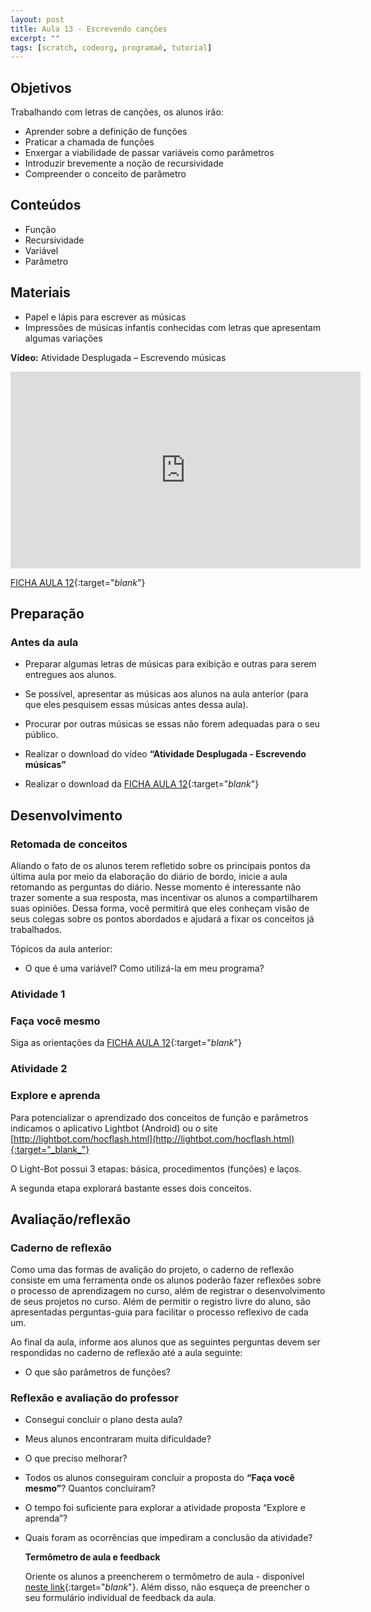 ```yaml
---
layout: post
title: Aula 13 - Escrevendo canções
excerpt: ""
tags: [scratch, codeorg, programaê, tutorial]
---
```


## Objetivos
Trabalhando com letras de canções, os alunos irão:

 - Aprender sobre a definição de funções
 - Praticar a chamada de funções
 - Enxergar a viabilidade de passar variáveis como parâmetros
 - Introduzir brevemente a noção de recursividade
 - Compreender o conceito de parâmetro

## Conteúdos

 - Função
 - Recursividade
 - Variável
 - Parâmetro

## Materiais

 - Papel e lápis para escrever as músicas
 - Impressões de músicas infantis conhecidas com letras que apresentam algumas variações

**Vídeo:** Atividade Desplugada – Escrevendo músicas

<iframe width="560" height="315" src="https://www.youtube.com/embed/hx0tBso08aA?list=PLzdnOPI1iJNerXmhWGR_V-8vWPe0v62DE" frameborder="0" allowfullscreen></iframe>

[FICHA AULA 12](/blocos/pdf/Ficha%2012-EscrevendoMusicas.pdf){:target="_blank_"}

## Preparação

### Antes da aula

 - Preparar algumas letras de músicas para exibição e outras para serem entregues aos alunos.
 - Se possível, apresentar as músicas aos alunos na aula anterior (para que eles pesquisem essas músicas antes dessa aula).
 - Procurar por outras músicas se essas não forem adequadas para o seu público.

 - Realizar o download do vídeo **“Atividade Desplugada - Escrevendo músicas”**
 - Realizar o download da [FICHA AULA 12](/blocos/pdf/Ficha%2012-EscrevendoMusicas.pdf){:target="_blank_"}


## Desenvolvimento

### Retomada de conceitos

Aliando o fato de os alunos terem refletido sobre os principais pontos da última aula por meio da elaboração do diário de bordo, inicie a aula retomando  as perguntas do diário. Nesse momento é interessante não trazer somente a sua resposta, mas incentivar os alunos a compartilharem suas opiniões. Dessa forma, você permitirá que eles conheçam visão de seus colegas sobre os pontos abordados e ajudará a fixar os conceitos já trabalhados.

Tópicos da aula anterior:

- O que é uma variável? Como utilizá-la em meu programa?


### Atividade 1

### Faça você mesmo

Siga as orientações da [FICHA AULA 12](/blocos/pdf/Ficha%2012-EscrevendoMusicas.pdf){:target="_blank_"}

### Atividade 2

### Explore e aprenda

Para potencializar o aprendizado dos conceitos de função e parâmetros indicamos o aplicativo Lightbot (Android) ou o site [http://lightbot.com/hocflash.html](http://lightbot.com/hocflash.html){:target="_blank_"}

O Light-Bot possui 3 etapas: básica, procedimentos (funções) e laços.  

A segunda etapa explorará bastante esses dois conceitos.

## Avaliação/reflexão

### Caderno de reflexão

Como uma das formas de avalição do projeto, o caderno de reflexão consiste em uma ferramenta onde os alunos poderão fazer reflexões sobre o processo de aprendizagem no curso, além de registrar o desenvolvimento de seus projetos no curso.
Além de permitir o registro livre do aluno, são apresentadas perguntas-guia para facilitar o processo reflexivo de cada um.

Ao final da aula, informe aos alunos que as seguintes perguntas devem ser respondidas no caderno de reflexão até a aula seguinte:

- O que são parâmetros de funções?

### Reflexão e avaliação do professor

 - Consegui concluir o plano desta aula?
 - Meus alunos encontraram muita dificuldade?
 - O que preciso melhorar?
 - Todos os alunos conseguiram concluir a proposta do **“Faça você mesmo”**? Quantos concluíram?
 - O tempo foi suficiente para explorar a atividade proposta “Explore e aprenda”?
 - Quais foram as ocorrências que impediram a conclusão da atividade?

   **Termômetro de aula e feedback**

   Oriente os alunos a preencherem o termômetro de aula - disponível [neste link](http://goo.gl/FbZvEh){:target="_blank_"}. Além disso, não esqueça de preencher o seu formulário individual de feedback da aula.
